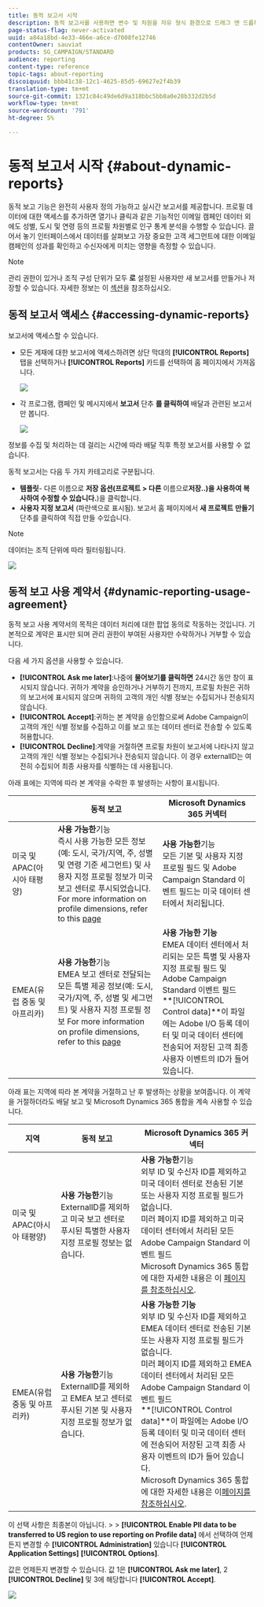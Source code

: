 ```yaml
---
title: 동적 보고서 시작
description: 동적 보고서를 사용하면 변수 및 차원을 자유 형식 환경으로 드래그 앤 드롭하여 캠페인의 성공을 분석할 수 있습니다.
page-status-flag: never-activated
uuid: a84a18bd-4e33-466e-a6ce-d7008fe12746
contentOwner: sauviat
products: SG_CAMPAIGN/STANDARD
audience: reporting
content-type: reference
topic-tags: about-reporting
discoiquuid: bbb41c38-12c1-4625-85d5-69627e2f4b39
translation-type: tm+mt
source-git-commit: 1321c84c49de6d9a318bbc5bb8a0e28b332d2b5d
workflow-type: tm+mt
source-wordcount: '791'
ht-degree: 5%

---
```



# 동적 보고서 시작 {#about-dynamic-reports}

동적 보고 기능은 완전히 사용자 정의 가능하고 실시간 보고서를 제공합니다. 프로필 데이터에 대한 액세스를 추가하면 열기나 클릭과 같은 기능적인 이메일 캠페인 데이터 외에도 성별, 도시 및 연령 등의 프로필 차원별로 인구 통계 분석을 수행할 수 있습니다. 끌어서 놓기 인터페이스에서 데이터를 살펴보고 가장 중요한 고객 세그먼트에 대한 이메일 캠페인의 성과를 확인하고 수신자에게 미치는 영향을 측정할 수 있습니다.

>[!NOTE]
>
>관리 권한이 있거나 조직 구성 단위가 모두 **로** 설정된 사용자만 새 보고서를 만들거나 저장할 수 있습니다. 자세한 정보는 이 [섹션](../../administration/using/users-management.md)을 참조하십시오.

## 동적 보고서 액세스 {#accessing-dynamic-reports}

보고서에 액세스할 수 있습니다.

* 모든 게재에 대한 보고서에 액세스하려면 상단 막대의 **[!UICONTROL Reports]** 탭을 선택하거나 **[!UICONTROL Reports]** 카드를 선택하여 홈 페이지에서 가져옵니다.

   ![](assets/campaign_reports_access.png)

* 각 프로그램, 캠페인 및 메시지에서 **보고서** 단추 **를 클릭하여** 배달과 관련된 보고서만 봅니다.

   ![](assets/campaign_reports_description.png)

정보를 수집 및 처리하는 데 걸리는 시간에 따라 배달 직후 특정 보고서를 사용할 수 없습니다.

동적 보고서는 다음 두 가지 카테고리로 구분됩니다.

* **템플릿**- 다른 이름으로 **저장 옵션(프로젝트 > 다른** 이름으로&#x200B;**저장..)을 사용하여 복사하여 수정할 수 있습니다.**)을 클릭합니다.
* **사용자 지정 보고서** (파란색으로 표시됨). 보고서 홈 페이지에서 **새 프로젝트** **만들기** 단추를 클릭하여 직접 만들 수있습니다.

>[!NOTE]
>
>데이터는 조직 단위에 따라 필터링됩니다.

![](assets/dynamic_report_overview.png)

## 동적 보고 사용 계약서 {#dynamic-reporting-usage-agreement}

동적 보고 사용 계약서의 목적은 데이터 처리에 대한 팝업 동의로 작동하는 것입니다. 기본적으로 계약은 표시만 되며 관리 권한이 부여된 사용자만 수락하거나 거부할 수 있습니다.

다음 세 가지 옵션을 사용할 수 있습니다.

* **[!UICONTROL Ask me later]**:나중에 **물어보기를 클릭하면** 24시간 동안 창이 표시되지 않습니다. 귀하가 계약을 승인하거나 거부하기 전까지, 프로필 차원은 귀하의 보고서에 표시되지 않으며 귀하의 고객의 개인 식별 정보는 수집되거나 전송되지 않습니다.
* **[!UICONTROL Accept]**:귀하는 본 계약을 승인함으로써 Adobe Campaign이 고객의 개인 식별 정보를 수집하고 이를 보고 또는 데이터 센터로 전송할 수 있도록 허용합니다.
* **[!UICONTROL Decline]**:계약을 거절하면 프로필 차원이 보고서에 나타나지 않고 고객의 개인 식별 정보는 수집되거나 전송되지 않습니다. 이 경우 externalID는 여전히 수집되어 최종 사용자를 식별하는 데 사용됩니다.

아래 표에는 지역에 따라 본 계약을 수락한 후 발생하는 사항이 표시됩니다.

|  | 동적 보고 | Microsoft Dynamics 365 커넥터 |
|---|---|---|
| 미국 및 APAC(아시아 태평양) | **사용 가능한**&#x200B;기능 <br>즉시 사용 가능한 모든 정보(예: 도시, 국가/지역, 주, 성별 및 연령 기준 세그먼트) 및 사용자 지정 프로필 정보가 미국 보고 센터로 푸시되었습니다. For more information on profile dimensions, refer to this [page](../../reporting/using/list-of-components-.md) | **사용 가능한**&#x200B;기능 <br>모든 기본 및 사용자 지정 프로필 필드 및 Adobe Campaign Standard 이벤트 필드는 미국 데이터 센터에서 처리됩니다. |
| EMEA(유럽 중동 및 아프리카) | **사용 가능한**&#x200B;기능 <br>EMEA 보고 센터로 전달되는 모든 특별 제공 정보(예: 도시, 국가/지역, 주, 성별 및 세그먼트) 및 사용자 지정 프로필 정보 For more information on profile dimensions, refer to this [page](../../reporting/using/list-of-components-.md) | **사용 가능한 기능** <br>EMEA 데이터 센터에서 처리되는 모든 특별 및 사용자 지정 프로필 필드 및 Adobe Campaign Standard 이벤트 필드 <br>**[!UICONTROL Control data]**이 파일에는 Adobe I/O 등록 데이터 및 미국 데이터 센터에 전송되어 저장된 고객 최종 사용자 이벤트의 ID가 들어 있습니다. |

아래 표는 지역에 따라 본 계약을 거절하고 난 후 발생하는 상황을 보여줍니다. 이 계약을 거절하더라도 배달 보고 및 Microsoft Dynamics 365 통합을 계속 사용할 수 있습니다.

| 지역 | 동적 보고 | Microsoft Dynamics 365 커넥터 |
|---|---|---|
| 미국 및 APAC(아시아 태평양) | **사용 가능한**&#x200B;기능 <br> ExternalID를 제외하고 미국 보고 센터로 푸시된 특별한 사용자 지정 프로필 정보는 없습니다. | **사용 가능한**&#x200B;기능 <br>외부 ID 및 수신자 ID를 제외하고 미국 데이터 센터로 전송된 기본 또는 사용자 지정 프로필 필드가 없습니다. <br>미러 페이지 ID를 제외하고 미국 데이터 센터에서 처리된 모든 Adobe Campaign Standard 이벤트 필드 <br>Microsoft Dynamics 365 통합에 대한 자세한 내용은 이 [페이지를 참조하십시오](../../integrating/using/working-with-campaign-standard-and-microsoft-dynamics-365.md). |
| EMEA(유럽 중동 및 아프리카) | **사용 가능한**&#x200B;기능 <br>ExternalID를 제외하고 EMEA 보고 센터로 푸시된 기본 및 사용자 지정 프로필 정보가 없습니다. | **사용 가능한 기능** <br>외부 ID 및 수신자 ID를 제외하고 EMEA 데이터 센터로 전송된 기본 또는 사용자 지정 프로필 필드가 없습니다. <br>미러 페이지 ID를 제외하고 EMEA 데이터 센터에서 처리된 모든 Adobe Campaign Standard 이벤트 필드  <br>**[!UICONTROL Control data]**이 파일에는 Adobe I/O 등록 데이터 및 미국 데이터 센터에 전송되어 저장된 고객 최종 사용자 이벤트의 ID가 들어 있습니다.<br>Microsoft Dynamics 365 통합에 대한 자세한 내용은 이[페이지를 참조하십시오](../../integrating/using/working-with-campaign-standard-and-microsoft-dynamics-365.md). |

이 선택 사항은 최종본이 아닙니다. > > **[!UICONTROL Enable PII data to be transferred to US region to use reporting on Profile data]** 에서 선택하여 언제든지 변경할 수 **[!UICONTROL Administration]** 있습니다 **[!UICONTROL Application Settings]** **[!UICONTROL Options]**.

값은 언제든지 변경할 수 있습니다. 값 1은 **[!UICONTROL Ask me later]**, 2 **[!UICONTROL Decline]** 및 3에 해당합니다 **[!UICONTROL Accept]**.

![](assets/pii_window_2.png)
